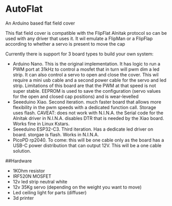 # AutoFlat
An Arduino based flat field cover


This flat field cover is compatible with the FlipFlat Alnitak protocol so can be used with any driver that uses it.
It wil emulate a FlipMan or a FlipFlap according to whether a servo is present to move the cap

Currently there is support for 3 board types to build your own system:
- Arduino Nano. This is the original implementation. It has logic to run a PWM port at 31kHz to control a mosfet that in turn will pwm dim a led strip. It can also control a servo to open and close the cover. This wil require a mini usb cable and a second power cable for the servo and led strip. Limitations of this board are that the PWM at that speed is not super stable. EEPROM is used to save the configuration (servo values for the open and closed cap positions) and is wear-levelled
- Seeeduino Xiao. Second iteration. much faster board that allows more flexibility in the pwm speeds with a dedicated function call. Storage uses flash. CAVEAT: does not work with N.I.N.A. the Serial code for the Alnitak driver in N.I.N.A. disables DTR that is needed by the Xiao board. Works fine in Linux Kstars.
- Seeeduino ESP32-C3. Third iteration. Has a dedicate led driver on board. storgae is flash. Works in N.I.N.A.
- PicoPD rp2040. To come: this will be one cable only as the board has a USB-C power distribution that can output 12V. This will be a one cable solution.

##Hardware
- 1KOhm resistor
- IRF520N MOSFET
- 12v led strip neutral white
- 12v 35Kg servo (depending on the weight you want to move)
- Led ceiling light for parts (diffuser)
- 3d printer